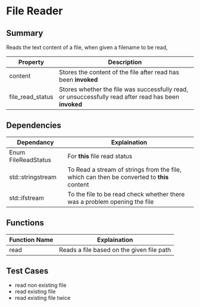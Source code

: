 
# File Reader

## Summary 
Reads the text content of a file, when given a filename to be read,


| Property | Description | 
| --- | --- |
| content | Stores the content of the file after read has been **invoked** |
| file_read_status | Stores whether the file was successfully read, or unsuccessfully read after read has been **invoked** |


## Dependencies
| Dependancy | Explaination |
| --- | --- |
| Enum FileReadStatus  | For **this** file read status |
| std::stringstream | To Read a stream of strings from the file, which can then be converted to **this** content |
| std::ifstream | To the file to be read check whether there was a problem opening the file |

## Functions

| Function Name | Explaination |
| --- | --- |
| read | Reads a file based on the given file path |


## Test Cases 
- read non existing file
- read existing file
- read existing file twice
